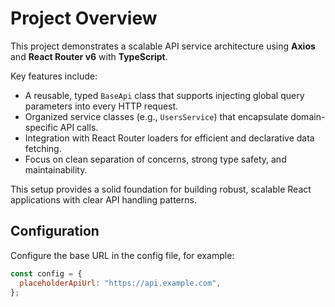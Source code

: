 # Project Overview

This project demonstrates a scalable API service architecture using **Axios** and **React Router v6** with **TypeScript**.

Key features include:

- A reusable, typed `BaseApi` class that supports injecting global query parameters into every HTTP request.
- Organized service classes (e.g., `UsersService`) that encapsulate domain-specific API calls.
- Integration with React Router loaders for efficient and declarative data fetching.
- Focus on clean separation of concerns, strong type safety, and maintainability.

This setup provides a solid foundation for building robust, scalable React applications with clear API handling patterns.


## Configuration

Configure the base URL in the config file, for example:

```js
const config = {
  placeholderApiUrl: "https://api.example.com",
};


